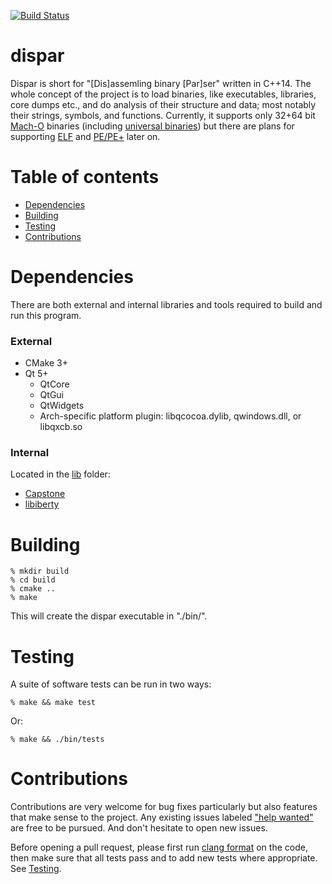 [![Build Status](https://travis-ci.org/netromdk/dispar.svg?branch=master)](https://travis-ci.org/netromdk/dispar)

# dispar
Dispar is short for "[Dis]assemling binary [Par]ser" written in C++14. The whole concept of the project is to load binaries, like executables, libraries, core dumps etc., and do analysis of their structure and data; most notably their strings, symbols, and functions. Currently, it supports only 32+64 bit [Mach-O](https://en.wikipedia.org/wiki/Mach-O) binaries (including [universal binaries](https://en.wikipedia.org/wiki/Universal_binary)) but there are plans for supporting [ELF](https://en.wikipedia.org/wiki/Executable_and_Linkable_Format) and [PE/PE+](https://en.wikipedia.org/wiki/Portable_Executable) later on.

Table of contents
=================

* [Dependencies](#dependencies)
* [Building](#building)
* [Testing](#testing)
* [Contributions](#contributions)

Dependencies
============
There are both external and internal libraries and tools required to build and run this program.

### External
* CMake 3+
* Qt 5+
  * QtCore
  * QtGui
  * QtWidgets
  * Arch-specific platform plugin: libqcocoa.dylib, qwindows.dll, or libqxcb.so

### Internal
Located in the [lib](lib) folder:
* [Capstone](https://github.com/aquynh/capstone)
* [libiberty](https://github.com/gcc-mirror/gcc/tree/master/libiberty)

Building
========
```
% mkdir build
% cd build
% cmake ..
% make
```

This will create the dispar executable in "./bin/".

Testing
=======
A suite of software tests can be run in two ways:
```
% make && make test
```

Or:
```
% make && ./bin/tests
```

Contributions
=============
Contributions are very welcome for bug fixes particularly but also features that make sense to the project. Any existing issues labeled ["help wanted"](https://github.com/netromdk/dispar/labels/help%20wanted) are free to be pursued. And don't hesitate to open new issues.

Before opening a pull request, please first run [clang format](https://clang.llvm.org/docs/ClangFormat.html) on the code, then make sure that all tests pass and to add new tests where appropriate. See [Testing](#testing).
